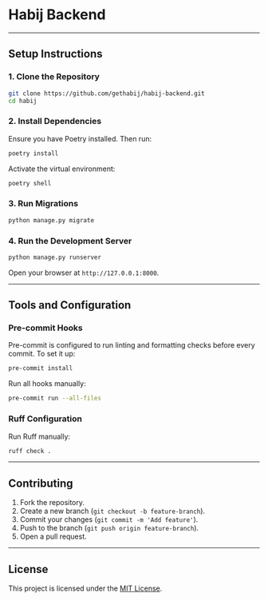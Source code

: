 # Habij Backend

---

## Setup Instructions

### 1. Clone the Repository

```bash
git clone https://github.com/gethabij/habij-backend.git
cd habij
```

### 2. Install Dependencies

Ensure you have Poetry installed. Then run:

```bash
poetry install
```

Activate the virtual environment:

```bash
poetry shell
```

### 3. Run Migrations

```bash
python manage.py migrate
```

### 4. Run the Development Server

```bash
python manage.py runserver
```

Open your browser at `http://127.0.0.1:8000`.

---

## Tools and Configuration

### Pre-commit Hooks

Pre-commit is configured to run linting and formatting checks before every commit. To set it up:

```bash
pre-commit install
```

Run all hooks manually:

```bash
pre-commit run --all-files
```

### Ruff Configuration

Run Ruff manually:

```bash
ruff check .
```

---

## Contributing

1. Fork the repository.
2. Create a new branch (`git checkout -b feature-branch`).
3. Commit your changes (`git commit -m 'Add feature'`).
4. Push to the branch (`git push origin feature-branch`).
5. Open a pull request.

---

## License

This project is licensed under the [MIT License](LICENSE).

